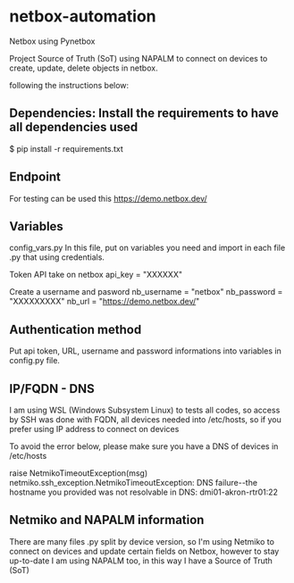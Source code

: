 # netbox-automation

Netbox using Pynetbox

Project Source of Truth (SoT) using NAPALM to connect on devices to create, update, delete objects in netbox. 

following the instructions below:

## Dependencies: Install the requirements to have all dependencies used

$ pip install -r requirements.txt

## Endpoint

For testing can be used this https://demo.netbox.dev/

## Variables

config_vars.py
In this file, put on variables you need and import in each file .py that using credentials.

Token API take on netbox
api_key = "XXXXXX"

Create a username and pasword
nb_username = "netbox"
nb_password = "XXXXXXXXX"
nb_url = "https://demo.netbox.dev/"

## Authentication method

Put api token, URL, username and password informations into variables in config.py file.

## IP/FQDN - DNS

I am using WSL (Windows Subsystem Linux) to tests all codes, so access by SSH was done with FQDN, all devices needed into /etc/hosts, so if you prefer using IP address to connect on devices

To avoid the error below, please make sure you have a DNS of devices in /etc/hosts

raise NetmikoTimeoutException(msg)
netmiko.ssh_exception.NetmikoTimeoutException: DNS failure--the hostname you provided was not resolvable in DNS: dmi01-akron-rtr01:22

## Netmiko and NAPALM information

There are many files .py split by device version, so I'm  using Netmiko to connect on devices and update certain fields on Netbox, however to stay up-to-date I am using NAPALM too, in this way I have a Source of Truth (SoT)